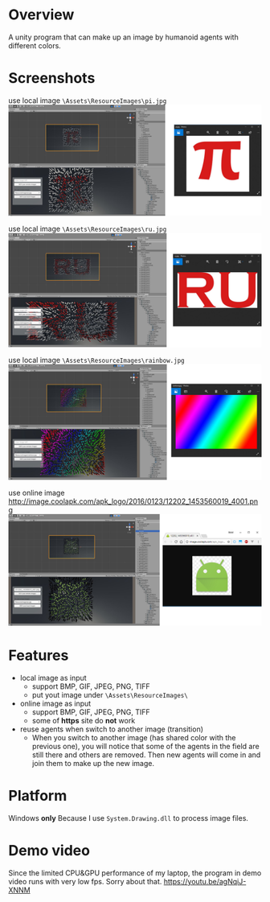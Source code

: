 # Overview
A unity program that can make up an image by humanoid agents with different colors.

# Screenshots
use local image ```\Assets\ResourceImages\pi.jpg```
![alt text](https://raw.githubusercontent.com/JNKKKK/17fall-unity-extra-credit/master/Screenshots/demo_pi.png)

use local image ```\Assets\ResourceImages\ru.jpg```
![alt text](https://raw.githubusercontent.com/JNKKKK/17fall-unity-extra-credit/master/Screenshots/demo_ru.png)

use local image ```\Assets\ResourceImages\rainbow.jpg```
![alt text](https://raw.githubusercontent.com/JNKKKK/17fall-unity-extra-credit/master/Screenshots/demo_rainbow.png)

use online image http://image.coolapk.com/apk_logo/2016/0123/12202_1453560019_4001.png
![alt text](https://raw.githubusercontent.com/JNKKKK/17fall-unity-extra-credit/master/Screenshots/demo_android.png)

# Features

- local image as input
  - support BMP, GIF, JPEG, PNG, TIFF
  - put yout image under ```\Assets\ResourceImages\```
- online image as input
  - support BMP, GIF, JPEG, PNG, TIFF
  - some of __https__ site do __not__ work
- reuse agents when switch to another image (transition)
  - When you switch to another image (has shared color with the previous one), you will notice that some of the agents in the field are still there and others are removed. Then new agents will come in and join them to make up the new image.

# Platform

Windows __only__
Because I use `System.Drawing.dll` to process image files.

# Demo video
Since the limited CPU&GPU performance of my laptop, the program in demo video runs with very low fps. Sorry about that.
https://youtu.be/agNqiJ-XNNM